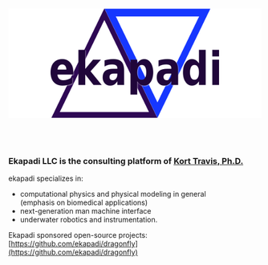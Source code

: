 
<IMG border="0" align="bottom" height="218" width="600" alt="ekapadi logo" src="images/logo.png" vspace="50">

<!-- ![ekapadi logo](images/logo.svg) -->

### Ekapadi LLC is the consulting platform of [Kort Travis, Ph.D.](https://ekapadi.github.io/docs/Kort_Travis__resume.pdf)

ekapadi specializes in:

  - computational physics and physical modeling in general
    <br>(emphasis on biomedical applications)
  - next-generation man machine interface
  - underwater robotics and instrumentation.


Ekapadi sponsored open-source projects:    [https://github.com/ekapadi/dragonfly](https://github.com/ekapadi/dragonfly)

<!-- contact us:  info@ekapadi.com -->


